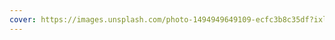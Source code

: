 ```yaml
---
cover: https://images.unsplash.com/photo-1494949649109-ecfc3b8c35df?ixlib=rb-1.2.1&ixid=MnwxMjA3fDB8MHxwaG90by1wYWdlfHx8fGVufDB8fHx8&auto=format&fit=crop&w=2664&q=80
---
```

